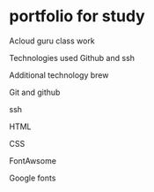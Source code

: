 # portfolio for study
Acloud guru class work

Technologies used Github and ssh

Additional technology  brew

Git and github

ssh

HTML

CSS

FontAwsome

Google fonts


